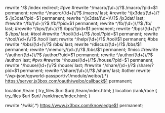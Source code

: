 rewrite ^/$ /index redirect;
#pve
#rewrite ^/macro/(\d+)\/?$    /macro/?pid=$1 permanent;
rewrite ^/macro/(\d+)\/?$    /macro/ last;
#rewrite ^/jx3dat/(\d+)\/?$    /jx3dat/?pid=$1 permanent;
rewrite ^/jx3dat/(\d+)\/?$    /jx3dat/ last;
#rewrite ^/fb/(\d+)\/?$    /fb/?pid=$1 permanent;
rewrite ^/fb/(\d+)\/?$    /fb/ last;
#rewrite ^/bps/(\d+)\/?$    /bps/?pid=$1 permanent;
rewrite ^/bps/(\d+)\/?$    /bps/ last;
#tool
#rewrite ^/tool/(\d+)\/?$    /tool/?pid=$1 permanent;
rewrite ^/tool/(\d+)\/?$    /tool/ last;
rewrite ^/help/(\d+)\/?$    /tool/$1 permanent;
#bbs
rewrite ^/bbs/(\d+)\/?$    /bbs/ last;
rewrite ^/discuz/(\d+)\/?$    /bbs/$1 permanent;
rewrite ^/memory/(\d+)\/?$    /bbs/$1 permanent;
#misc
#rewrite ^/author/(\d+)\/?$    /author/?uid=$1 permanent;
rewrite ^/author/(\d+)\/?$    /author/ last;
#pvx
#rewrite ^/house/(\d+)\/?$    /house/?pid=$1 permanent;
rewrite ^/house/(\d+)\/?$    /house/ last;
#rewrite ^/share/(\d+)\/?$    /share/?pid=$1 permanent;
rewrite ^/share/(\d+)\/?$    /share/ last;
#other
rewrite ^/wp-json/qqworld-passport/v1/module/weibo/(.*) https://server.jx3box.com/oauth/weibo/callback$1 permanent;


<!-- 团队栏目 -->
location /team {
    try_files $uri $uri/ /team/index.html;
}
location /rank/race {
    try_files $uri $uri/ /rank/race/index.html;
}

<!-- 百科栏目 -->
rewrite ^/wiki(.*) https://www.jx3box.com/knowledge$1 permanent;
